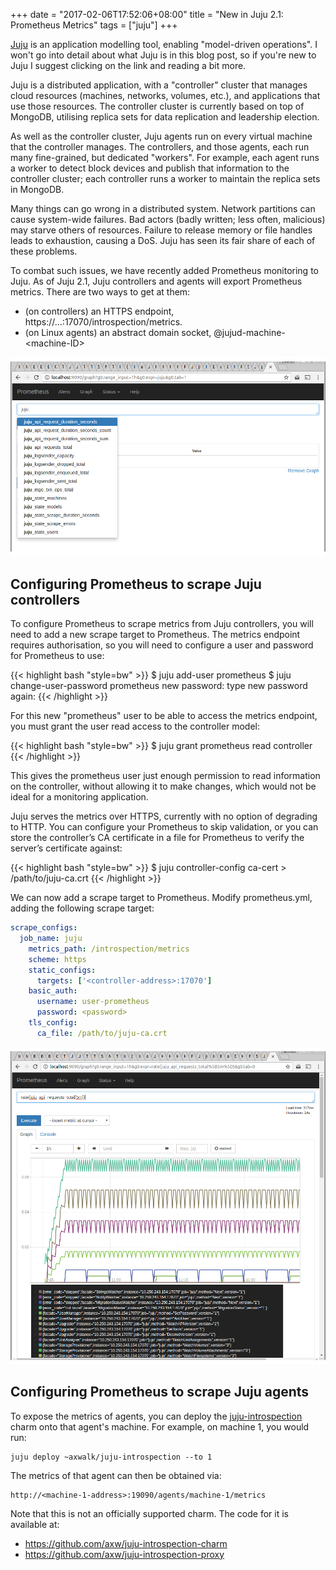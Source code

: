 +++
date = "2017-02-06T17:52:06+08:00"
title = "New in Juju 2.1: Prometheus Metrics"
tags = ["juju"]
+++

[Juju](https://jujucharms.com/) is an application modelling tool,
enabling "model-driven operations". I won't go into detail about
what Juju is in this blog post, so if you're new to Juju I suggest
clicking on the link and reading a bit more.

Juju is a distributed application, with a "controller" cluster that
manages cloud resources (machines, networks, volumes, etc.), and
applications that use those resources. The controller cluster is
currently based on top of MongoDB, utilising replica sets for data
replication and leadership election.

As well as the controller cluster, Juju agents run on every virtual
machine that the controller manages. The controllers, and those agents,
each run many fine-grained, but dedicated "workers". For example,
each agent runs a worker to detect block devices and publish that
information to the controller cluster; each controller runs a worker
to maintain the replica sets in MongoDB.

Many things can go wrong in a distributed system. Network partitions
can cause system-wide failures. Bad actors (badly written; less often,
malicious) may starve others of resources. Failure to release memory
or file handles leads to exhaustion, causing a DoS. Juju has seen its
fair share of each of these problems.

To combat such issues, we have recently added Prometheus monitoring to
Juju. As of Juju 2.1, Juju controllers and agents will export Prometheus
metrics. There are two ways to get at them:

 - (on controllers) an HTTPS endpoint, https://...:17070/introspection/metrics.
 - (on Linux agents) an abstract domain socket, @jujud-machine-\<machine-ID\>

![Juju metrics available from Prometheus](/images/prometheus-juju-metrics.png)

## Configuring Prometheus to scrape Juju controllers

To configure Prometheus to scrape metrics from Juju controllers, you will
need to add a new scrape target to Prometheus. The metrics endpoint requires
authorisation, so you will need to configure a user and password for
Prometheus to use:

{{< highlight bash "style=bw" >}}
$ juju add-user prometheus
$ juju change-user-password prometheus
new password: <password>
type new password again: <password>
{{< /highlight >}}

For this new "prometheus" user to be able to access the metrics endpoint,
you must grant the user read access to the controller model:

{{< highlight bash "style=bw" >}}
$ juju grant prometheus read controller
{{< /highlight >}}

This gives the prometheus user just enough permission to read information
on the controller, without allowing it to make changes, which would not
be ideal for a monitoring application.

Juju serves the metrics over HTTPS, currently with no option of degrading
to HTTP. You can configure your Prometheus to skip validation, or you can
store the controller’s CA certificate in a file for Prometheus to verify
the server’s certificate against:

{{< highlight bash "style=bw" >}}
$ juju controller-config ca-cert > /path/to/juju-ca.crt
{{< /highlight >}}

We can now add a scrape target to Prometheus. Modify prometheus.yml, adding
the following scrape target:

```yaml
scrape_configs:
  job_name: juju
    metrics_path: /introspection/metrics
    scheme: https
    static_configs:
      targets: ['<controller-address>:17070']
    basic_auth:
      username: user-prometheus
      password: <password>
    tls_config:
      ca_file: /path/to/juju-ca.crt
```

![Juju API requests total metric](/images/prometheus-juju-api-requests-total.png)

## Configuring Prometheus to scrape Juju agents

To expose the metrics of agents, you can deploy the [juju-introspection](https://jujucharms.com/u/axwalk/juju-introspection)
charm onto that agent's machine. For example, on machine 1, you would
run:

    juju deploy ~axwalk/juju-introspection --to 1

The metrics of that agent can then be obtained via:

    http://<machine-1-address>:19090/agents/machine-1/metrics

Note that this is not an officially supported charm. The code for it is available at:

  - https://github.com/axw/juju-introspection-charm
  - https://github.com/axw/juju-introspection-proxy


